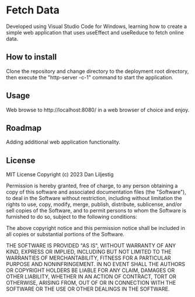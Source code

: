 # Fetch Data
Developed using Visual Studio Code for Windows, learning how to create a simple web application that uses useEffect and useReduce to fetch online data.

## How to install
Clone the repository and change directory to the deployment root directory, then execute the "http-server -c-1" command to start the application.
## Usage
Web browse to http://localhost:8080/ in a web browser of choice and enjoy.
## Roadmap
Adding additional web application functionality.
## License
MIT License
Copyright (c) 2023 Dan Liljestig

Permission is hereby granted, free of charge, to any person obtaining a copy of this software and associated documentation files (the "Software"), to deal in the Software without restriction, including without limitation the rights to use, copy, modify, merge, publish, distribute, sublicense, and/or sell copies of the Software, and to permit persons to whom the Software is furnished to do so, subject to the following conditions:

The above copyright notice and this permission notice shall be included in all copies or substantial portions of the Software.

THE SOFTWARE IS PROVIDED "AS IS", WITHOUT WARRANTY OF ANY KIND, EXPRESS OR IMPLIED, INCLUDING BUT NOT LIMITED TO THE WARRANTIES OF MERCHANTABILITY, FITNESS FOR A PARTICULAR PURPOSE AND NONINFRINGEMENT. IN NO EVENT SHALL THE AUTHORS OR COPYRIGHT HOLDERS BE LIABLE FOR ANY CLAIM, DAMAGES OR OTHER LIABILITY, WHETHER IN AN ACTION OF CONTRACT, TORT OR OTHERWISE, ARISING FROM, OUT OF OR IN CONNECTION WITH THE SOFTWARE OR THE USE OR OTHER DEALINGS IN THE SOFTWARE.